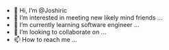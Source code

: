 - 👋 Hi, I’m @Joshiric
- 👀 I’m interested in meeting new likely mind friends  ...
- 🌱 I’m currently learning software engineer  ...
- 💞️ I’m looking to collaborate on ...
- 📫 How to reach me ...

<!---
Joshiric/Joshiric is a ✨ special ✨ repository because its `README.md` (this file) appears on your GitHub profile.
You can click the Preview link to take a look at your changes.
--->
